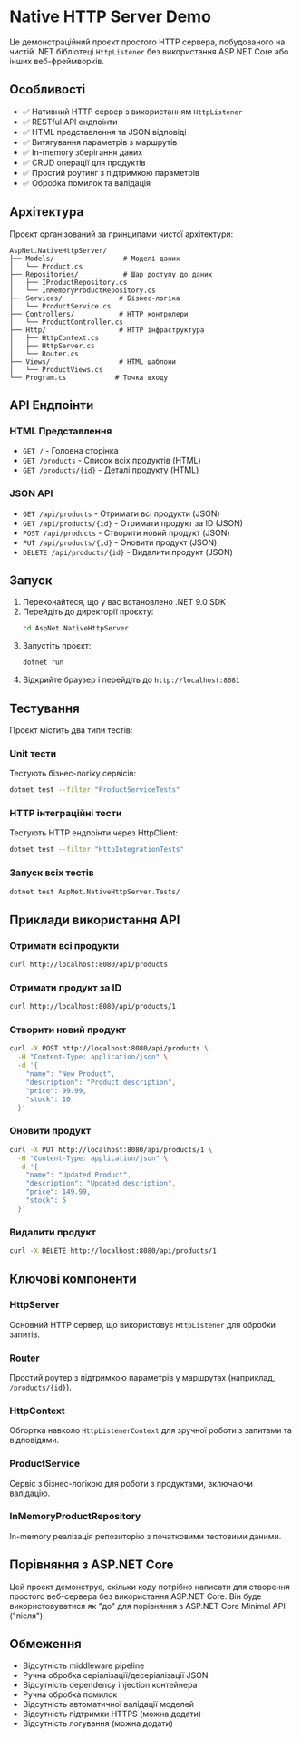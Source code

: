 # Native HTTP Server Demo

Це демонстраційний проєкт простого HTTP сервера, побудованого на чистій .NET бібліотеці `HttpListener` без використання ASP.NET Core або інших веб-фреймворків.

## Особливості

- ✅ Нативний HTTP сервер з використанням `HttpListener`
- ✅ RESTful API ендпоінти
- ✅ HTML представлення та JSON відповіді
- ✅ Витягування параметрів з маршрутів
- ✅ In-memory зберігання даних
- ✅ CRUD операції для продуктів
- ✅ Простий роутинг з підтримкою параметрів
- ✅ Обробка помилок та валідація

## Архітектура

Проєкт організований за принципами чистої архітектури:

```
AspNet.NativeHttpServer/
├── Models/                 # Моделі даних
│   └── Product.cs
├── Repositories/           # Шар доступу до даних
│   ├── IProductRepository.cs
│   └── InMemoryProductRepository.cs
├── Services/              # Бізнес-логіка
│   └── ProductService.cs
├── Controllers/           # HTTP контролери
│   └── ProductController.cs
├── Http/                  # HTTP інфраструктура
│   ├── HttpContext.cs
│   ├── HttpServer.cs
│   └── Router.cs
├── Views/                 # HTML шаблони
│   └── ProductViews.cs
└── Program.cs            # Точка входу
```

## API Ендпоінти

### HTML Представлення
- `GET /` - Головна сторінка
- `GET /products` - Список всіх продуктів (HTML)
- `GET /products/{id}` - Деталі продукту (HTML)

### JSON API
- `GET /api/products` - Отримати всі продукти (JSON)
- `GET /api/products/{id}` - Отримати продукт за ID (JSON)
- `POST /api/products` - Створити новий продукт (JSON)
- `PUT /api/products/{id}` - Оновити продукт (JSON)
- `DELETE /api/products/{id}` - Видалити продукт (JSON)

## Запуск

1. Переконайтеся, що у вас встановлено .NET 9.0 SDK
2. Перейдіть до директорії проєкту:
   ```bash
   cd AspNet.NativeHttpServer
   ```
3. Запустіть проєкт:
   ```bash
   dotnet run
   ```
4. Відкрийте браузер і перейдіть до `http://localhost:8081`

## Тестування

Проєкт містить два типи тестів:

### Unit тести
Тестують бізнес-логіку сервісів:
```bash
dotnet test --filter "ProductServiceTests"
```

### HTTP інтеграційні тести
Тестують HTTP ендпоінти через HttpClient:
```bash
dotnet test --filter "HttpIntegrationTests"
```

### Запуск всіх тестів
```bash
dotnet test AspNet.NativeHttpServer.Tests/
```

## Приклади використання API

### Отримати всі продукти
```bash
curl http://localhost:8080/api/products
```

### Отримати продукт за ID
```bash
curl http://localhost:8080/api/products/1
```

### Створити новий продукт
```bash
curl -X POST http://localhost:8080/api/products \
  -H "Content-Type: application/json" \
  -d '{
    "name": "New Product",
    "description": "Product description",
    "price": 99.99,
    "stock": 10
  }'
```

### Оновити продукт
```bash
curl -X PUT http://localhost:8080/api/products/1 \
  -H "Content-Type: application/json" \
  -d '{
    "name": "Updated Product",
    "description": "Updated description",
    "price": 149.99,
    "stock": 5
  }'
```

### Видалити продукт
```bash
curl -X DELETE http://localhost:8080/api/products/1
```

## Ключові компоненти

### HttpServer
Основний HTTP сервер, що використовує `HttpListener` для обробки запитів.

### Router
Простий роутер з підтримкою параметрів у маршрутах (наприклад, `/products/{id}`).

### HttpContext
Обгортка навколо `HttpListenerContext` для зручної роботи з запитами та відповідями.

### ProductService
Сервіс з бізнес-логікою для роботи з продуктами, включаючи валідацію.

### InMemoryProductRepository
In-memory реалізація репозиторію з початковими тестовими даними.

## Порівняння з ASP.NET Core

Цей проєкт демонструє, скільки коду потрібно написати для створення простого веб-сервера без використання ASP.NET Core. Він буде використовуватися як "до" для порівняння з ASP.NET Core Minimal API ("після").

## Обмеження

- Відсутність middleware pipeline
- Ручна обробка серіалізації/десеріалізації JSON
- Відсутність dependency injection контейнера
- Ручна обробка помилок
- Відсутність автоматичної валідації моделей
- Відсутність підтримки HTTPS (можна додати)
- Відсутність логування (можна додати)
